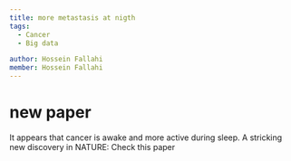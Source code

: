 ```yaml
---
title: more metastasis at nigth
tags:
  - Cancer
  - Big data

author: Hossein Fallahi
member: Hossein Fallahi
---
```


# new paper

It appears that cancer is awake and more active during sleep. A stricking new discovery in NATURE: Check this paper
